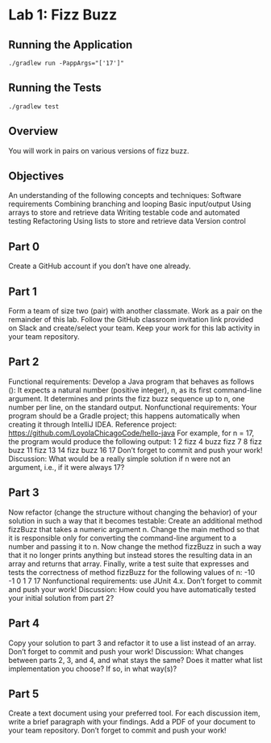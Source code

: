 # Lab 1: Fizz Buzz

## Running the Application

```
./gradlew run -PappArgs="['17']"
```

## Running the Tests

```
./gradlew test
```

## Overview
You will work in pairs on various versions of fizz buzz.
## Objectives
An understanding of the following concepts and techniques:
Software requirements
Combining branching and looping
Basic input/output
Using arrays to store and retrieve data
Writing testable code and automated testing
Refactoring
Using lists to store and retrieve data
Version control
## Part 0
Create a GitHub account if you don’t have one already.
## Part 1
Form a team of size two (pair) with another classmate. Work as a pair on the remainder of this lab. Follow the GitHub classroom invitation link provided on Slack and create/select your team. Keep your work for this lab activity in your team repository.
## Part 2
Functional requirements: Develop a Java program that behaves as follows ():
It expects a natural number (positive integer), n, as its first command-line argument.
It determines and prints the fizz buzz sequence up to n, one number per line, on the standard output.
Nonfunctional requirements: Your program should be a Gradle project; this happens automatically when creating it through IntelliJ IDEA. Reference project: https://github.com/LoyolaChicagoCode/hello-java 
For example, for n = 17, the program would produce the following output:
1
2
fizz
4
buzz
fizz
7
8
fizz
buzz
11
fizz
13
14
fizz buzz
16
17
Don’t forget to commit and push your work!
Discussion: What would be a really simple solution if n were not an argument, i.e., if it were always 17?
## Part 3
Now refactor (change the structure without changing the behavior) of your solution in such a way that it becomes testable:
Create an additional method fizzBuzz that takes a numeric argument n.
Change the main method so that it is responsible only for converting the command-line argument to a number and passing it to n.
Now change the method fizzBuzz in such a way that it no longer prints anything but instead stores the resulting data in an array and returns that array.
Finally, write a test suite that expresses and tests the correctness of method fizzBuzz for the following values of n:
-10
-1
0
1
7
17
Nonfunctional requirements: use JUnit 4.x.
Don’t forget to commit and push your work!
Discussion: How could you have automatically tested your initial solution from part 2?
## Part 4
Copy your solution to part 3 and refactor it to use a list instead of an array.
Don’t forget to commit and push your work!
Discussion: What changes between parts 2, 3, and 4, and what stays the same? Does it matter what list implementation you choose? If so, in what way(s)?
## Part 5
Create a text document using your preferred tool. For each discussion item, write a brief paragraph with your findings. Add a PDF of your document to your team repository.
Don’t forget to commit and push your work!

